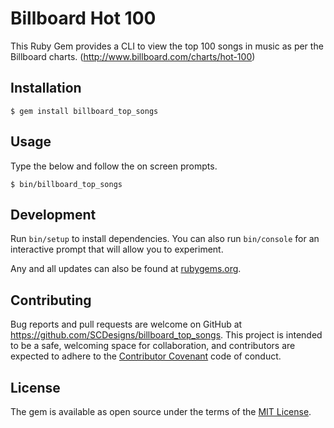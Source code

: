 # Billboard Hot 100

This Ruby Gem provides a CLI to view the top 100 songs in music as per the Billboard charts. (http://www.billboard.com/charts/hot-100)

## Installation

    $ gem install billboard_top_songs

## Usage

Type the below and follow the on screen prompts.

    $ bin/billboard_top_songs

## Development

Run `bin/setup` to install dependencies. You can also run `bin/console` for an interactive prompt that will allow you to experiment.

Any and all updates can also be found at [rubygems.org](https://rubygems.org/gems/billboard_top_songs).

## Contributing

Bug reports and pull requests are welcome on GitHub at https://github.com/SCDesigns/billboard_top_songs. This project is intended to be a safe, welcoming space for collaboration, and contributors are expected to adhere to the [Contributor Covenant](contributor-covenant.org) code of conduct.


## License

The gem is available as open source under the terms of the [MIT License](http://opensource.org/licenses/MIT).

